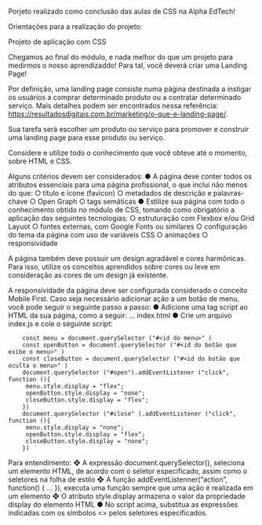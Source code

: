 Porjeto realizado como conclusão das aulas de CSS na Alpha EdTech!




Orientações para a realização do projeto:

Projeto de aplicação com CSS

Chegamos ao final do módulo, e nada melhor do que um projeto para medirmos o nosso aprendizaddo!
Para tal, você deverá criar uma Landing Page!

Por definição, uma landing page consiste numa página destinada a instigar os usuários a comprar
determinado produto ou a contratar determinado serviço. Mais detalhes podem ser encontrados nessa
referência: https://resultadosdigitais.com.br/marketing/o-que-e-landing-page/.

Sua tarefa será escolher um produto ou serviço para promover e construir uma landing page para esse
produto ou serviço.

Considere e utilize todo o conhecimento que você obteve até o momento, sobre HTML e CSS.

Alguns critérios devem ser considerados:
  ● A página deve conter todos os atributos essenciais para uma página profissional, o que inclui não
  menos do que:
      ○ título e ícone (favicon)
      ○ metadados de descrição e palavras-chave
      ○ Open Graph
      ○ tags semâticas
  ● Estilize sua página com todo o conhecimento obtido no módulo de CSS, tomando como obrigatório
  a aplicação das seguintes tecnologias:
      ○ estruturação com Flexbox e/ou Grid Layuot
      ○ fontes externas, com Google Fonts ou similares
      ○ configuração do tema da página com uso de variáveis CSS
      ○ animações
      ○ responsividade


A página também deve possuir um design agradável e cores harmônicas. Para isso, utilize os conceitos
aprendidos sobre cores ou leve em consideração as cores de um design já existente.


A responsividade da página deve ser configurada considerado o conceito Mobile First. Caso seja
necessário adicionar ação a um botão de menu, você pode seguir o seguinte passo a passo:
    ● Adicione uma tag script ao HTML da sua página, como a seguir:
          <body>
           ...
           <script type="application/javascript" src="index.js" ></script>
          </body>
          index.html
  ● Crie um arquivo index.js e cole o seguinte script:

        const menu = document.querySelector ("#<id do menu>" )
        const openButton = document.querySelector ("#<id do botão que exibe o menu>" )
        const closeButton = document.querySelector ("#<id do botão que oculta o menu>" )
        document.querySelector ("#open").addEventListener ("click", function (){
         menu.style.display = "flex";
         openButton.style.display = "none";
         closeButton.style.display = "flex";
        })
        document.querySelector ("#close" ).addEventListener ("click", function (){
         menu.style.display = "none";
         openButton.style.display = "flex";
         closeButton.style.display = "none";
        })
  
   Para entendimento:
  ❖ A expressão document.querySelector(<seletor>), seleciona um elemento HTML, de
  acordo com o seletor especificado, assim como o seletores na folha de estilo
  ❖ A função addEventListenner(“action”, function() { … }), executa uma função sempre
  que uma ação é realizada em um elemento
  ❖ O atributo style.display armazena o valor da propriedade display do elemento HTML
  ● No script acima, substitua as expressões indicadas com os símbolos <> pelos seletores
  especificados. 
